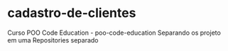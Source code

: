 # cadastro-de-clientes
Curso POO Code Education - poo-code-education
Separando os projeto em uma Repositories separado
